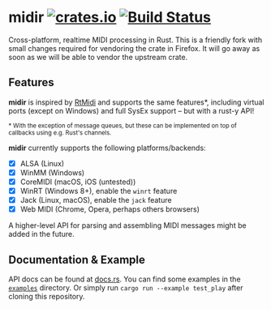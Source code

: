 # midir [![crates.io](https://img.shields.io/crates/v/midir.svg)](https://crates.io/crates/midir) [![Build Status](https://dev.azure.com/Boddlnagg/midir/_apis/build/status/Boddlnagg.midir?branchName=master)](https://dev.azure.com/Boddlnagg/midir/_build/latest?definitionId=1)

Cross-platform, realtime MIDI processing in Rust. This is a friendly fork with
small changes required for vendoring the crate in Firefox. It will go away as
soon as we will be able to vendor the upstream crate.

## Features
**midir** is inspired by [RtMidi](https://github.com/thestk/rtmidi) and supports the same features*, including virtual ports (except on Windows) and full SysEx support – but with a rust-y API!

<sup>* With the exception of message queues, but these can be implemented on top of callbacks using e.g. Rust's channels.</sup>

**midir** currently supports the following platforms/backends: 
- [x] ALSA (Linux)
- [x] WinMM (Windows)
- [x] CoreMIDI (macOS, iOS (untested))
- [x] WinRT (Windows 8+), enable the `winrt` feature
- [x] Jack (Linux, macOS), enable the `jack` feature
- [x] Web MIDI (Chrome, Opera, perhaps others browsers)

A higher-level API for parsing and assembling MIDI messages might be added in the future.

## Documentation & Example
API docs can be found at [docs.rs](https://docs.rs/crate/midir/). You can find some examples in the [`examples`](examples/) directory. Or simply run `cargo run --example test_play` after cloning this repository.
